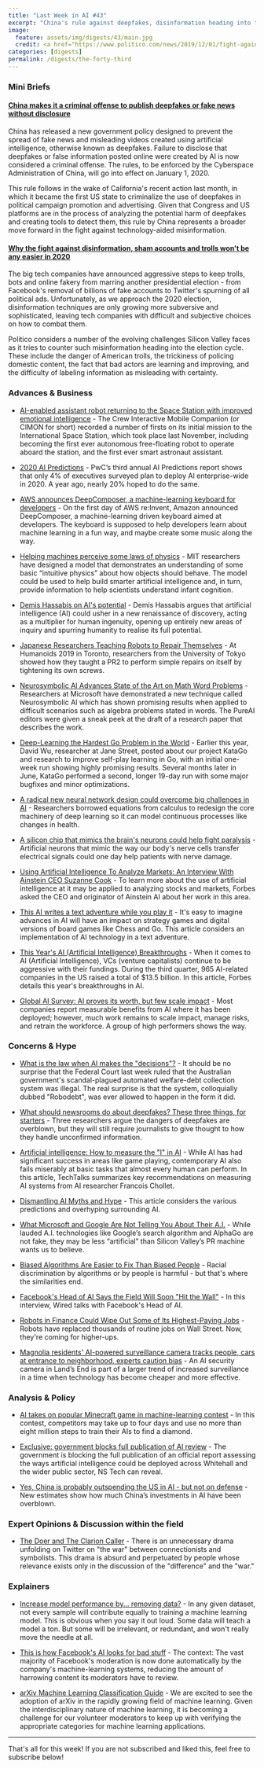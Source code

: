 ```yaml
---
title: "Last Week in AI #43"
excerpt: "China's rule against deepfakes, disinformation heading into the 2020 election, and more!"
image:
  feature: assets/img/digests/43/main.jpg
  credit: <a href="https://www.politico.com/news/2019/12/01/fight-against-disinformation-2020-election-074422"> Alexandra S. Levine, Nancy Scola, Steven Overly, and Christiano Lima / Politico
categories: [digests]
permalink: /digests/the-forty-third
---
```


### Mini Briefs

#### [China makes it a criminal offense to publish deepfakes or fake news without disclosure](https://www.theverge.com/2019/11/29/20988363/china-deepfakes-ban-internet-rules-fake-news-disclosure-virtual-reality)

China has released a new government policy designed to prevent the spread of fake news and misleading videos created using artificial intelligence, otherwise known as deepfakes. Failure to disclose that deepfakes or false information posted online were created by AI is now considered a criminal offense. The rules, to be enforced by the Cyberspace Administration of China, will go into effect on January 1, 2020.

This rule follows in the wake of California's recent action last month, in which it became the first US state to criminalize the use of deepfakes in political campaign promotion and advertising. Given that Congress and US platforms are in the process of analyzing the potential harm of deepfakes and creating tools to detect them, this rule by China represents a broader move forward in the fight against technology-aided misinformation.

#### [Why the fight against disinformation, sham accounts and trolls won't be any easier in 2020](https://www.politico.com/news/2019/12/01/fight-against-disinformation-2020-election-074422)

The big tech companies have announced aggressive steps to keep trolls, bots and online fakery from marring another presidential election - from Facebook's removal of billions of fake accounts to Twitter's spurning of all political ads. Unfortunately, as we approach the 2020 election, disinformation techniques are only growing more subversive and sophisticated, leaving tech companies with difficult and subjective choices on how to combat them.

Politico considers a number of the evolving challenges Silicon Valley faces as it tries to counter such misinformation heading into the election cycle. These include the danger of American trolls, the trickiness of policing domestic content, the fact that bad actors are learning and improving, and the difficulty of labeling information as misleading with certainty.

### Advances & Business

* [AI-enabled assistant robot returning to the Space Station with improved emotional intelligence](https://techcrunch.com/2019/12/05/ai-enabled-assistant-robot-will-return-to-the-space-station-with-improved-emotional-intelligence/) - The Crew Interactive Mobile Companion (or CIMON for short) recorded a number of firsts on its initial mission to the International Space Station, which took place last November, including becoming the first ever autonomous free-floating robot to operate aboard the station, and the first ever smart astronaut assistant.

* [2020 AI Predictions](https://www.pwc.com/us/en/services/consulting/library/artificial-intelligence-predictions-2020.html) - PwC’s third annual AI Predictions report shows that only 4% of executives surveyed plan to deploy AI enterprise-wide in 2020. A year ago, nearly 20% hoped to do the same.

* [AWS announces DeepComposer, a machine-learning keyboard for developers](https://techcrunch.com/2019/12/02/aws-announces-deepcomposer-a-machine-learning-keyboard-for-developers/) - On the first day of AWS re:Invent, Amazon announced DeepComposer, a machine-learning driven keyboard aimed at developers. The keyboard is supposed to help developers learn about machine learning in a fun way, and maybe create some music along the way.

* [Helping machines perceive some laws of physics](https://scienceblog.com/512401/helping-machines-perceive-some-laws-of-physics/) - MIT researchers have designed a model that demonstrates an understanding of some basic “intuitive physics” about how objects should behave. The model could be used to help build smarter artificial intelligence and, in turn, provide information to help scientists understand infant cognition.

* [Demis Hassabis on AI's potential](https://worldin.economist.com/article/17385/edition2020demis-hassabis-predicts-ai-will-supercharge-science?utm_medium=pr&utm_source=inf-a&utm_campaign=worldin&utm_source=POLITICO.EU&utm_campaign=4da504178a-EMAIL_CAMPAIGN_2019_12_04_09_59&utm_medium=email&utm_term=0_10959edeb5-4da504178a-190534879) - Demis Hassabis argues that artificial intelligence (AI) could usher in a new renaissance of discovery, acting as a multiplier for human ingenuity, opening up entirely new areas of inquiry and spurring humanity to realise its full potential.

* [Japanese Researchers Teaching Robots to Repair Themselves](https://spectrum.ieee.org/automaton/robotics/robotics-hardware/japanese-researchers-teaching-robots-to-repair-themselves) - At Humanoids 2019 in Toronto, researchers from the University of Tokyo showed how they taught a PR2 to perform simple repairs on itself by tightening its own screws.

* [Neurosymbolic AI Advances State of the Art on Math Word Problems](https://pureai.com/articles/2019/12/05/neurosymbolic-ai.aspx) - Researchers at Microsoft have demonstrated a new technique called Neurosymbolic AI which has shown promising results when applied to difficult scenarios such as algebra problems stated in words. The PureAI editors were given a sneak peek at the draft of a research paper that describes the work.

* [Deep-Learning the Hardest Go Problem in the World](https://blog.janestreet.com/deep-learning-the-hardest-go-problem-in-the-world/) - Earlier this year, David Wu, researcher at Jane Street, posted about our project KataGo and research to improve self-play learning in Go, with an initial one-week run showing highly promising results. Several months later in June, KataGo performed a second, longer 19-day run with some major bugfixes and minor optimizations.

* [A radical new neural network design could overcome big challenges in AI](https://www.technologyreview.com/s/612561/a-radical-new-neural-network-design-could-overcome-big-challenges-in-ai/) - Researchers borrowed equations from calculus to redesign the core machinery of deep learning so it can model continuous processes like changes in health.

* [A silicon chip that mimics the brain's neurons could help fight paralysis](https://www.technologyreview.com/f/614819/a-silicon-chip-that-mimics-the-brains-neurons-could-help-fight-paralysis/) - Artificial neurons that mimic the way our body's nerve cells transfer electrical signals could one day help patients with nerve damage.

* [Using Artificial Intelligence To Analyze Markets: An Interview With Ainstein CEO Suzanne Cook](https://www.forbes.com/sites/johnnavin/2019/12/07/using-artificial-intelligence-to-analyze-markets-an-interview-with-ainstein-ceo-suzanne-cook/) - To learn more about the use of artificial intelligence at it may be applied to analyzing stocks and markets, Forbes asked the CEO and originator of Ainstein AI about her work in this area.

* [This AI writes a text adventure while you play it](https://www.pcgamer.com/this-ai-writes-a-text-adventure-while-you-play-it/) - It's easy to imagine advances in AI will have an impact on strategy games and digital versions of board games like Chess and Go. This article considers an implementation of AI technology in a text adventure.

* [This Year's AI (Artificial Intelligence) Breakthroughs](https://www.forbes.com/sites/tomtaulli/2019/12/07/this-years-ai-artificial-intelligence-breakthroughs/) - When it comes to AI (Artificial Intelligence), VCs (venture capitalists) continue to be aggressive with their fundings. During the third quarter, 965 AI-related companies in the US raised a total of $13.5 billion. In this article, Forbes details this year's breakthroughs in AI.

* [Global AI Survey: AI proves its worth, but few scale impact](https://www.mckinsey.com/featured-insights/artificial-intelligence/global-ai-survey-ai-proves-its-worth-but-few-scale-impact) - Most companies report measurable benefits from AI where it has been deployed; however, much work remains to scale impact, manage risks, and retrain the workforce. A group of high performers shows the way.

### Concerns & Hype

* [What is the law when AI makes the "decisions"?](https://pursuit.unimelb.edu.au/articles/what-is-the-law-when-ai-makes-the-decisions) - It should be no surprise that the Federal Court last week ruled that the Australian government's scandal-plagued automated welfare-debt collection system was illegal. The real surprise is that the system, colloquially dubbed "Robodebt", was ever allowed to happen in the form it did.

* [What should newsrooms do about deepfakes? These three things, for starters](https://www.niemanlab.org/2019/11/what-should-newsrooms-do-about-deepfakes-these-three-things-for-starters/) - Three researchers argue the dangers of deepfakes are overblown, but they will still require journalists to give thought to how they handle unconfirmed information.

* [Artificial intelligence: How to measure the "I" in AI](https://bdtechtalks.com/2019/12/03/francois-chollet-arc-ai-measurement/) - While AI has had significant success in areas like game playing, contemporary AI also fails miserably at basic tasks that almost every human can perform. In this article, TechTalks summarizes key recommendations on measuring AI systems from AI researcher Francois Chollet.

* [Dismantling AI Myths and Hype](https://foundation.mozilla.org/en/blog/dismantling-ai-myths-and-hype/) - This article considers the various predictions and overhyping surrounding AI.

* [What Microsoft and Google Are Not Telling You About Their A.I.](https://medium.com/s/story/what-microsoft-and-google-are-not-telling-you-about-their-ai-b609f5395a8e) - While lauded A.I. technologies like Google’s search algorithm and AlphaGo are not fake, they may be less “artificial” than Silicon Valley’s PR machine wants us to believe.

* [Biased Algorithms Are Easier to Fix Than Biased People](https://www.nytimes.com/2019/12/06/business/algorithm-bias-fix.html) - Racial discrimination by algorithms or by people is harmful - but that's where the similarities end.

* [Facebook's Head of AI Says the Field Will Soon "Hit the Wall"](https://www.wired.com/story/facebooks-ai-says-field-hit-wall/) - In this interview, Wired talks with Facebook's Head of AI.

* [Robots in Finance Could Wipe Out Some of Its Highest-Paying Jobs](https://www.bloomberg.com/news/articles/2019-12-06/robots-in-finance-could-wipe-out-some-of-its-highest-paying-jobs) - Robots have replaced thousands of routine jobs on Wall Street. Now, they're coming for higher-ups.

* [Magnolia residents' AI-powered surveillance camera tracks people, cars at entrance to neighborhood, experts caution bias](https://www.seattletimes.com/business/technology/magnolia-residents-ai-powered-surveillance-camera-tracks-people-cars-at-entrance-to-neighborhood-experts-caution-bias/) - An AI security camera in Land’s End is part of a larger trend of increased surveillance in a time when technology has become cheaper and more effective.

### Analysis & Policy

* [AI takes on popular Minecraft game in machine-learning contest](https://www.nature.com/articles/d41586-019-03630-0) - In this contest, competitors may take up to four days and use no more than eight million steps to train their AIs to find a diamond.

* [Exclusive: government blocks full publication of AI review](https://tech.newstatesman.com/policy/exclusive-government-blocks-full-publication-of-ai-review) - The government is blocking the full publication of an official report assessing the ways artificial intelligence could be deployed across Whitehall and the wider public sector, NS Tech can reveal.

* [Yes, China is probably outspending the US in AI - but not on defense](https://www.technologyreview.com/s/614842/china-us-ai-military-spending/) - New estimates show how much China’s investments in AI have been overblown.

### Expert Opinions & Discussion within the field

* [The Doer and The Clarion Caller](http://deliprao.com/archives/342) - There is an unnecessary drama unfolding on Twitter on "the war" between connectionists and symbolists. This drama is absurd and perpetuated by people whose relevance exists only in the discussion of the "difference" and the "war."

### Explainers

* [Increase model performance by... removing data?](https://medium.com/@si3luwa/increase-model-performance-by-removing-data-a87d05183d7c) - In any given dataset, not every sample will contribute equally to training a machine learning model. This is obvious when you say it out loud. Some data will teach a model a ton. But some will be irrelevant, or redundant, and won't really move the needle at all.

* [This is how Facebook's AI looks for bad stuff](https://www.technologyreview.com/f/614774/this-is-how-facebooks-ai-looks-for-bad-stuff/) - The context: The vast majority of Facebook's moderation is now done automatically by the company's machine-learning systems, reducing the amount of harrowing content its moderators have to review.

* [arXiv Machine Learning Classification Guide](https://blogs.cornell.edu/arxiv/2019/12/05/arxiv-machine-learning-classification-guide/) - We are excited to see the adoption of arXiv in the rapidly growing field of machine learning. Given the interdisciplinary nature of machine learning, it is becoming a challenge for our volunteer moderators to keep up with verifying the appropriate categories for machine learning applications.

<hr>

That's all for this week! If you are not subscribed and liked this, feel free to subscribe below!
